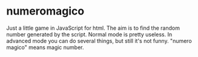 # numeromagico
Just a little game in JavaScript for html.
The aim is to find the random number generated by the script.
Normal mode is pretty useless.
In advanced mode you can do several things, but still it's not funny.
"numero magico" means magic number.
